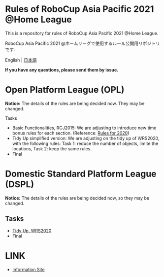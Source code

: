 # Rules of RoboCup Asia Pacific 2021 @Home League
This is a repository for rules of RoboCup Asia Pacific 2021 @Home League. 

RoboCup Asia Pacific 2021 @ホームリーグで使用するルール公開用リポジトリです． 

English | [日本語](README.md)


**If you have any questions, please send them by issue.**

# Open Platform League (OPL)
**Notice:** The details of the rules are being decided now. They may be changed. 

Tasks
- Basic Functionalities, RCJ2015: We are adjusting to introduce new time bonus rules for each section. (Reference: [Rules for 2020](rules/basicfunctionalities_en.md))
- Tidy Up simplified version: We are adjusting on the tidy up of WRS2020, with the following rules: Task 1: reduce the number of objects, limite the locations, Task 2: keep the same rules.
- Final

# Domestic Standard Platform League (DSPL)
**Notice:** The details of the rules are being decided now, so they may be changed.  

## Tasks
- [Tidy Up, WRS2020](rules/tidyup_en.md) 
- Final

# LINK

- [Information Site](https://github.com/RoboCupAtHomeJP/AtHome2021/blob/master/README_en.md)
